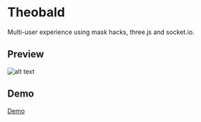 # Theobald
Multi-user experience using mask hacks, three.js and socket.io.

## Preview
![alt text](https://i.postimg.cc/wB8tX8LR/theobald.png)

## Demo
[Demo](http://bdelorme-xp-theobald.herokuapp.com/)
